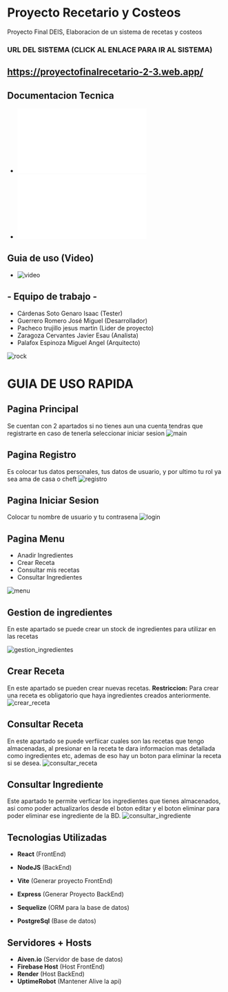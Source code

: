 # Proyecto Recetario y Costeos
Proyecto Final DEIS, Elaboracion de un sistema de recetas y costeos 

### URL DEL SISTEMA (CLICK AL ENLACE PARA IR AL SISTEMA)
## https://proyectofinalrecetario-2-3.web.app/


## Documentacion Tecnica 
* ![Análisis del negocio casos de uso](imgs/casos_uso.pdf)
* ![Análisis del negocio proyecto](imgs/analisis.pdf)

## Guia de uso (Video)
* ![video](https://drive.google.com/file/d/1N_TFwwpKlz_qFMea56u3Elr_uXDj302U/view?usp=drive_link)
  
## - Equipo de trabajo -
* Cárdenas Soto Genaro Isaac (Tester)
* Guerrero Romero José Miguel (Desarrollador)
* Pacheco trujillo jesus martin (Lider de proyecto)
* Zaragoza Cervantes Javier Esau (Analista)
* Palafox Espinoza Miguel Angel (Arquitecto)

![rock](imgs/rock.jpg)

# GUIA DE USO RAPIDA

## Pagina Principal
Se cuentan con 2 apartados si no tienes aun una cuenta tendras que registrarte en caso de tenerla seleccionar iniciar sesion 
![main](imgs/main.jpg)

## Pagina Registro
Es colocar tus datos personales, tus datos de usuario, y por ultimo tu rol ya sea ama de casa o cheft 
![registro](imgs/registro.jpg)

## Pagina Iniciar Sesion
Colocar tu nombre de usuario y tu contrasena
![login](imgs/login.jpg)

## Pagina Menu 
* Anadir Ingredientes 
* Crear Receta 
* Consultar mis recetas 
* Consultar Ingredientes

![menu](imgs/menu.jpg)

## Gestion de ingredientes
En este apartado se puede crear un stock de ingredientes para utilizar en las recetas

![gestion_ingredientes](imgs/gestion_ingredientes.jpg)

## Crear Receta
En este apartado se pueden crear nuevas recetas.
**Restriccion:** Para crear una receta es obligatorio que haya ingredientes creados anteriormente.
![crear_receta](imgs/crear_receta.jpg)

## Consultar Receta
En este apartado se puede verfiicar cuales son las recetas que tengo almacenadas, al presionar en la receta te dara informacion mas detallada como ingredientes etc, ademas de eso hay  un boton para eliminar la receta si se desea.
![consultar_receta](imgs/consultar_receta.jpg)

## Consultar Ingrediente 
Este apartado te permite verficar los ingredientes que tienes almacenados, asi como poder actualizarlos desde el boton editar y el boton eliminar para poder eliminar ese ingrediente de la BD.
![consultar_ingrediente](imgs/consultar_ingrediente.jpg)


## Tecnologias Utilizadas 

* **React** (FrontEnd)
* **NodeJS** (BackEnd)

* **Vite** (Generar proyecto FrontEnd)
* **Express** (Generar Proyecto BackEnd)
* **Sequelize** (ORM para la base de datos)
* **PostgreSql** (Base de datos)

## Servidores + Hosts
* **Aiven.io** (Servidor de base de datos)
* **Firebase Host** (Host FrontEnd)
* **Render** (Host BackEnd)
* **UptimeRobot** (Mantener Alive la api)
